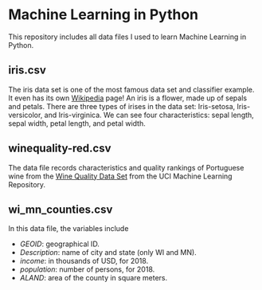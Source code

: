 # Machine Learning in Python
This repository includes all data files I used to learn Machine Learning in Python.

## iris.csv
The iris data set is one of the most famous data set and classifier example. It even has its own [Wikipedia](https://en.wikipedia.org/wiki/Iris_flower_data_set) page! An iris is a flower, made up of sepals and petals. There are three types of irises in the data set: Iris-setosa, Iris-versicolor, and Iris-virginica. We can see four characteristics: sepal length, sepal width, petal length, and petal width.

## winequality-red.csv
The data file records characteristics and quality rankings of Portuguese wine from the [Wine Quality Data Set](http://archive.ics.uci.edu/ml/datasets/Wine+Quality) from the UCI Machine Learning Repository.

## wi_mn_counties.csv
In this data file, the variables include
* *GEOID*: geographical ID.
* *Description*: name of city and state (only WI and MN). 
* *income*: in thousands of USD, for 2018.
* *population*: number of persons, for 2018.
* *ALAND*: area of the county in square meters.
